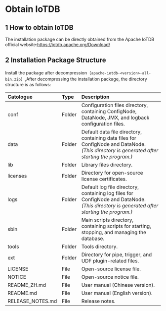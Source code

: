 <!--

    Licensed to the Apache Software Foundation (ASF) under one
    or more contributor license agreements.  See the NOTICE file
    distributed with this work for additional information
    regarding copyright ownership.  The ASF licenses this file
    to you under the Apache License, Version 2.0 (the
    "License"); you may not use this file except in compliance
    with the License.  You may obtain a copy of the License at
    
        http://www.apache.org/licenses/LICENSE-2.0
    
    Unless required by applicable law or agreed to in writing,
    software distributed under the License is distributed on an
    "AS IS" BASIS, WITHOUT WARRANTIES OR CONDITIONS OF ANY
    KIND, either express or implied.  See the License for the
    specific language governing permissions and limitations
    under the License.

-->
# Obtain IoTDB

## 1 How to obtain IoTDB

The installation package can be directly obtained from the Apache IoTDB official website:https://iotdb.apache.org/Download/


## 2 Installation Package Structure


Install the package after decompression（`apache-iotdb-<version>-all-bin.zip`）,After decompressing the installation package, the directory structure is as follows:

| **Catologue**    | **Type** | **Description**                                              |
| :--------------- | :------- | :----------------------------------------------------------- |
| conf             | Folder   | Configuration files directory, containing ConfigNode, DataNode, JMX, and logback configuration files. |
| data             | Folder   | Default data file directory, containing data files for ConfigNode and DataNode. *(This directory is generated after starting the program.)* |
| lib              | Folder   | Library files directory.                                     |
| licenses         | Folder   | Directory for open-source license certificates.              |
| logs             | Folder   | Default log file directory, containing log files for ConfigNode and DataNode. *(This directory is generated after starting the program.)* |
| sbin             | Folder   | Main scripts directory, containing scripts for starting, stopping, and managing the database. |
| tools            | Folder   | Tools directory.                                             |
| ext              | Folder   | Directory for pipe, trigger, and UDF plugin-related files.   |
| LICENSE          | File     | Open-source license file.                                    |
| NOTICE           | File     | Open-source notice file.                                     |
| README_ZH.md     | File     | User manual (Chinese version).                               |
| README.md        | File     | User manual (English version).                               |
| RELEASE_NOTES.md | File     | Release notes.                                               |